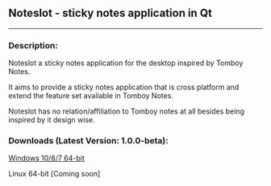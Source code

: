 Noteslot - sticky notes application in Qt
-----------------------------------------------

********************************

### Description:
Noteslot a sticky notes application for the desktop inspired by Tomboy Notes. 

It aims to provide a sticky notes application that is cross platform and extend the feature set available in Tomboy Notes.

Noteslot has no relation/affiliation to Tomboy notes at all besides being inspired by it design wise.

### Downloads (Latest Version: 1.0.0-beta):
[Windows 10/8/7 64-bit](https://github.com/juliendz/noteslot/releases/download/1.0.0-beta/noteslot_setup.exe)

Linux 64-bit [Coming soon]